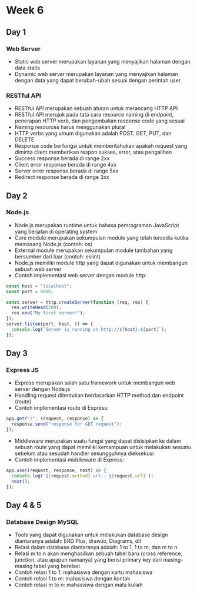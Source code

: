 # Week 6

## Day 1

### Web Server

- Static web server merupakan layanan yang menyajikan halaman dengan data statis
- Dynamic web server merupakan layanan yang menyajikan halaman dengan data yang dapat berubah-ubah sesuai dengan perintah user

### RESTful API

- RESTful API merupakan sebuah aturan untuk merancang HTTP API
- RESTful API merujuk pada tata cara resource naming di endpoint, penerapan HTTP verb, dan pengembalian response code yang sesuai
- Naming resources harus menggunakan plural
- HTTP verbs yang umum digunakan adalah POST, GET, PUT, dan DELETE
- Response code berfungsi untuk memberitahukan apakah request yang diminta client memberikan respon sukses, error, atau pengalihan
- Success response berada di range 2xx
- Client error response berada di range 4xx
- Server error response berada di range 5xx
- Redirect response berada di range 3xx

## Day 2

### Node.js

- Node.js merupakan runtime untuk bahasa pemrograman JavaScript yang berjalan di operating system
- Core module merupakan sekumpulan module yang telah tersedia ketika memasang Node.js (contoh: os)
- External module merupakan sekumpulan module tambahan yang bersumber dari luar (contoh: eslint)
- Node.js memiliki module http yang dapat digunakan untuk membangun sebuah web server
- Contoh implementasi web server dengan module http:

```js
const host = "localhost";
const port = 8000;

const server = http.createServer(function (req, res) {
  res.writeHead(200);
  res.end("My first server!");
});
server.listen(port, host, () => {
  console.log(`Server is running on http://${host}:${port}`);
});
```

## Day 3

### Express JS

- Express merupakan salah satu framework untuk membangun web server dengan Node.js
- Handling request ditentukan berdasarkan HTTP method dan endpoint (route)
- Contoh implementasi route di Express:

```js
app.get("/", (request, response) => {
  response.send("response for GET request");
});
```

- Middleware merupakan suatu fungsi yang dapat disisipkan ke dalam sebuah route yang dapat memiliki kemampuan untuk melakukan sesuatu sebelum atau sesudah handler sesungguhnya dieksekusi
- Contoh implementasi middleware di Express:

```js
app.use((request, response, next) => {
  console.log(`${request.method} url:: ${request.url}`);
  next();
});
```

## Day 4 & 5

### Database Design MySQL

- Tools yang dapat digunakan untuk melakukan database design diantaranya adalah: ERD Plus, draw.io, Diagrams, dll
- Relasi dalam database diantaranya adalah: 1 to 1, 1 to m, dan m to n
- Relasi m to n akan menghasilkan sebuah tabel baru (cross reference, junction, atau apapun namanya) yang berisi primary key dari masing-masing tabel yang berelasi
- Contoh relasi 1 to 1: mahasiswa dengan kartu mahasiswa
- Contoh relasi 1 to m: mahasiswa dengan kontak
- Contoh relasi m to n: mahasiswa dengan mata kuliah
